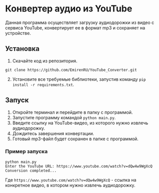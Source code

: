 # Конвертер аудио из YouTube

Данная программа осуществляет загрузку аудиодорожки из видео с сервиса YouTube, конвертирует ее в формат mp3 и сохраняет на устройстве.

## Установка
1. Скачайте код из репозитория.
``` git
git clone https://github.com/EmirenRU/YouTube_Converter.git
```
2. Установите все требуемые библиотеки, запустив команду `pip install -r requirements.txt`.

## Запуск
1. Откройте терминал и перейдите в папку с программой.
2. Запустите программу командой `python main.py`.
3. Введите ссылку на YouTube-видео, из которого нужно извлечь аудиодорожку.
4. Дождитесь завершения конвертации.
5. Готовый mp3-файл будет сохранен в папке с программой.

### Пример запуска
```
python main.py
Enter the YouTube URL: https://www.youtube.com/watch?v=dQw4w9WgXcQ
Conversion completed...
```
Где `https://www.youtube.com/watch?v=dQw4w9WgXcQ` - ссылка на конкретное видео, в котором нужно извлечь аудиодорожку.